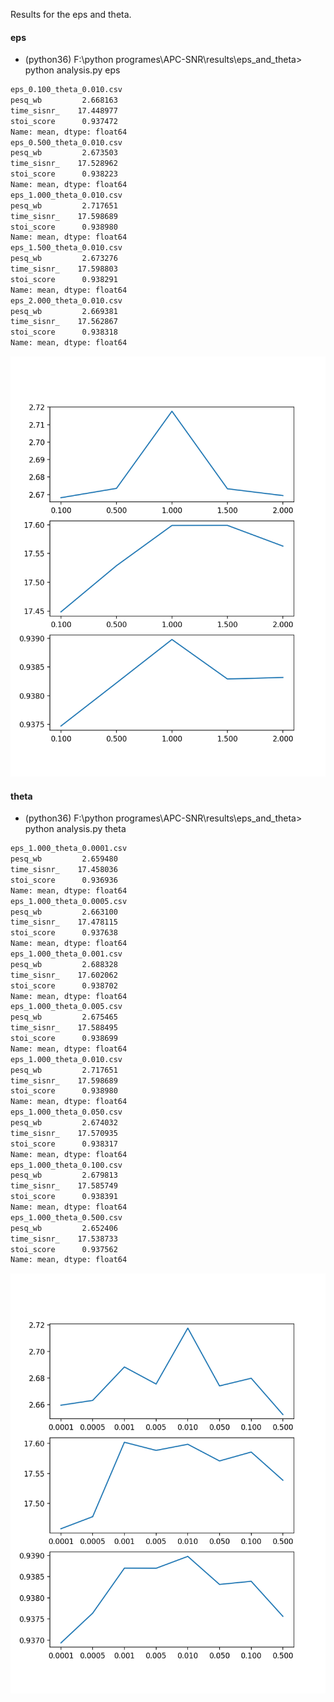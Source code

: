 Results for the eps and theta.

#### eps
* (python36) F:\python programes\APC-SNR\results\eps_and_theta> python analysis.py eps
```txt
eps_0.100_theta_0.010.csv
pesq_wb         2.668163
time_sisnr_    17.448977
stoi_score      0.937472
Name: mean, dtype: float64
eps_0.500_theta_0.010.csv
pesq_wb         2.673503
time_sisnr_    17.528962
stoi_score      0.938223
Name: mean, dtype: float64
eps_1.000_theta_0.010.csv
pesq_wb         2.717651
time_sisnr_    17.598689
stoi_score      0.938980
Name: mean, dtype: float64
eps_1.500_theta_0.010.csv
pesq_wb         2.673276
time_sisnr_    17.598803
stoi_score      0.938291
Name: mean, dtype: float64
eps_2.000_theta_0.010.csv
pesq_wb         2.669381
time_sisnr_    17.562867
stoi_score      0.938318
Name: mean, dtype: float64
```
![](https://github.com/wangtianrui/APC-SNR/blob/master/results/eps_and_theta/pics/eps.png)

#### theta
* (python36) F:\python programes\APC-SNR\results\eps_and_theta> python analysis.py theta

```txt
eps_1.000_theta_0.0001.csv
pesq_wb         2.659480
time_sisnr_    17.458036
stoi_score      0.936936
Name: mean, dtype: float64
eps_1.000_theta_0.0005.csv
pesq_wb         2.663100
time_sisnr_    17.478115
stoi_score      0.937638
Name: mean, dtype: float64
eps_1.000_theta_0.001.csv
pesq_wb         2.688328
time_sisnr_    17.602062
stoi_score      0.938702
Name: mean, dtype: float64
eps_1.000_theta_0.005.csv
pesq_wb         2.675465
time_sisnr_    17.588495
stoi_score      0.938699
Name: mean, dtype: float64
eps_1.000_theta_0.010.csv
pesq_wb         2.717651
time_sisnr_    17.598689
stoi_score      0.938980
Name: mean, dtype: float64
eps_1.000_theta_0.050.csv
pesq_wb         2.674032
time_sisnr_    17.570935
stoi_score      0.938317
Name: mean, dtype: float64
eps_1.000_theta_0.100.csv
pesq_wb         2.679813
time_sisnr_    17.585749
stoi_score      0.938391
Name: mean, dtype: float64
eps_1.000_theta_0.500.csv
pesq_wb         2.652406
time_sisnr_    17.538733
stoi_score      0.937562
Name: mean, dtype: float64
```
![](https://github.com/wangtianrui/APC-SNR/blob/master/results/eps_and_theta/pics/theta.png)


